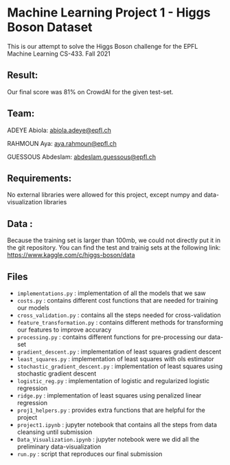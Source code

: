 # Machine Learning Project 1 - Higgs Boson Dataset

This is our attempt to solve the Higgs Boson challenge for the EPFL Machine Learning CS-433.
Fall 2021

## Result:

Our final score was 81% on CrowdAI for the given test-set.

## Team:

ADEYE Abiola: [abiola.adeye@epfl.ch](mailto:abiola.adeye@epfl.ch)

RAHMOUN Aya: [aya.rahmoun@epfl.ch](mailto:aya.rahmoun@epfl.ch)

GUESSOUS Abdeslam: [abdeslam.guessous@epfl.ch](mailto:abdeslam.guessous@epfl.ch)

## Requirements:

No external libraries were allowed for this project, except numpy and data-visualization libraries

## Data :

Because the training set is larger than 100mb, we could not directly put it in the git repository. You can find the test and trainig sets at the following link:
https://www.kaggle.com/c/higgs-boson/data

## Files

- `implementations.py` : implementation of all the models that we saw
- `costs.py` : contains different cost functions that are needed for training our models
- `cross_validation.py` : contains all the steps needed for cross-validation
- `feature_transformation.py` : contains different methods for transforming our features to improve accuracy
- `processing.py` : contains different functions for pre-processing our data-set
- `gradient_descent.py` : implementation of least squares gradient descent
- `least_squares.py` : implementation of least squares with ols estimator
- `stochastic_gradient_descent.py` : implementation of least squares using stochastic gradient descent
- `logistic_reg.py` : implementation of logistic and regularized logistic regression
- `ridge.py` : implementation of least squares using penalized linear regression
- `proj1_helpers.py` : provides extra functions that are helpful for the project
- `project1.ipynb` : jupyter notebook that contains all the steps from data cleansing until submission
- `Data_Visualization.ipynb` : jupyter notebook were we did all the preliminary data-visualization
- `run.py` : script that reproduces our final submission
